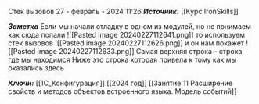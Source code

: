 
Стек вызовов
 27 - февраль - 2024  11:26 
***Источник:***  [[Курс IronSkills]] 

***Заметка*** 
Если мы начали отладку в одном из модулей, но не понимаем как сюда попали
![[Pasted image 20240227112641.png]]
то используем стек вызовов
![[Pasted image 20240227112626.png]]
и он нам покажет
![[Pasted image 20240227112633.png]]
Самая верхняя строка - строка где мы находимся
Ниже это строка которая привела к тому как мы оказались здесь

***Ключи:*** [[1С_Конфигурация]] [[2024 год]]  [[Занятие 11 Расширение свойств и методов объектов встроенного языка. Модель событий]]

